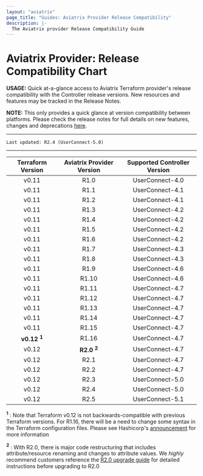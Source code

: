 ```yaml
---
layout: "aviatrix"
page_title: "Guides: Aviatrix Provider Release Compatibility"
description: |-
  The Aviatrix provider Release Compatibility Guide
---
```


# Aviatrix  Provider: Release Compatibility Chart

**USAGE:** Quick at-a-glance access to Aviatrix Terraform provider's release compatibility with the Controller release versions. New resources and features may be tracked in the Release Notes.

**NOTE:** This only provides a quick glance at version compatibility between platforms. Please check the release notes for full details on new features, changes and deprecations [here](https://github.com/terraform-providers/terraform-provider-aviatrix/releases).


---

``Last updated: R2.4 (UserConnect-5.0)``


---


| Terraform Version | Aviatrix Provider Version | Supported Controller Version |
|:-----------------:|:-------------------------:|:----------------------------:|
| v0.11             | R1.0                      | UserConnect-4.0              |
| v0.11             | R1.1                      | UserConnect-4.1              |
| v0.11             | R1.2                      | UserConnect-4.1              |
| v0.11             | R1.3                      | UserConnect-4.2              |
| v0.11             | R1.4                      | UserConnect-4.2              |
| v0.11             | R1.5                      | UserConnect-4.2              |
| v0.11             | R1.6                      | UserConnect-4.2              |
| v0.11             | R1.7                      | UserConnect-4.3              |
| v0.11             | R1.8                      | UserConnect-4.3              |
| v0.11             | R1.9                      | UserConnect-4.6              |
| v0.11             | R1.10                     | UserConnect-4.6              |
| v0.11             | R1.11                     | UserConnect-4.7              |
| v0.11             | R1.12                     | UserConnect-4.7              |
| v0.11             | R1.13                     | UserConnect-4.7              |
| v0.11             | R1.14                     | UserConnect-4.7              |
| v0.11             | R1.15                     | UserConnect-4.7              |
| **v0.12 <sup>1</sup>** | R1.16                | UserConnect-4.7              |
| v0.12             | **R2.0 <sup>2</sup>**     | UserConnect-4.7              |
| v0.12             | R2.1                      | UserConnect-4.7              |
| v0.12             | R2.2                      | UserConnect-4.7              |
| v0.12             | R2.3                      | UserConnect-5.0              |
| v0.12             | R2.4                      | UserConnect-5.0              |
| v0.12             | R2.5                      | UserConnect-5.1              |

**<sup>1</sup>** : Note that Terraform v0.12 is not backwards-compatible with previous Terraform versions. For R1.16, there will be a need to change some syntax in the Terraform configuration files. Please see Hashicorp's [announcement](https://www.hashicorp.com/blog/announcing-terraform-0-12) for more information

**<sup>2</sup>** : With R2.0, there is major code restructuring that includes attribute/resource renaming and changes to attribute values. We *highly* recommend customers reference the [R2.0 upgrade guide](https://www.terraform.io/docs/providers/aviatrix/guides/v2-upgrade-guide.html) for detailed instructions before upgrading to R2.0
